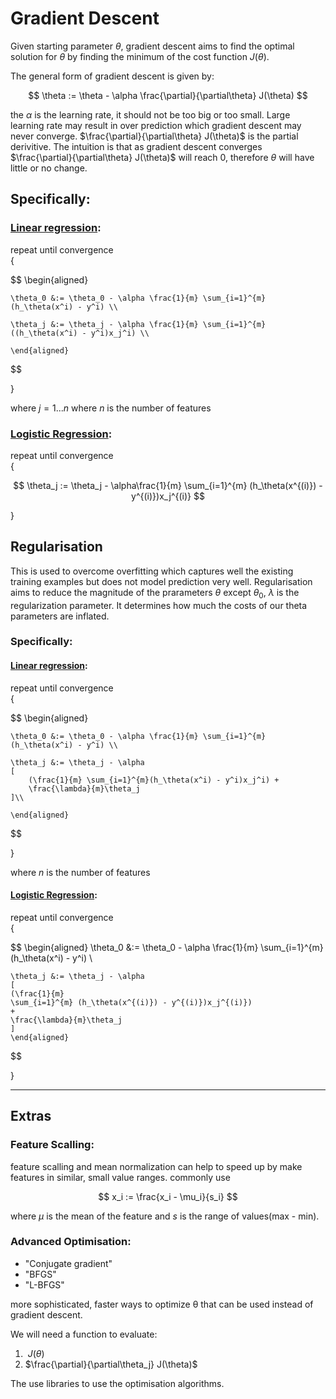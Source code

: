 # Gradient Descent

Given starting parameter $\theta$,  gradient descent aims to find the optimal solution for $\theta$ by finding the minimum of the cost function $J(\theta)$.

The general form of gradient descent is given by:

$$
    \theta := \theta - \alpha \frac{\partial}{\partial\theta} J(\theta)
$$

the $\alpha$ is the learning rate, it should not be too big or too small. Large learning rate may result in over prediction which gradient descent may never converge. $\frac{\partial}{\partial\theta} J(\theta)$ is the partial derivitive. The intuition is that as gradient descent converges $\frac{\partial}{\partial\theta} J(\theta)$ will reach 0, therefore $\theta$ will have little or no change.


## Specifically:

### [Linear regression](Linear_regression):

repeat until convergence    
{  

$$
    \begin{aligned}

    \theta_0 &:= \theta_0 - \alpha \frac{1}{m} \sum_{i=1}^{m}(h_\theta(x^i) - y^i) \\

    \theta_j &:= \theta_j - \alpha \frac{1}{m} \sum_{i=1}^{m}((h_\theta(x^i) - y^i)x_j^i) \\

    \end{aligned}
$$

}

where $j = 1...n$ where $n$ is the number of features

### [Logistic Regression](Logistic_regression):

repeat until convergence    
{   

$$
    \theta_j := \theta_j - \alpha\frac{1}{m} 
    \sum_{i=1}^{m} (h_\theta(x^{(i)}) - y^{(i)})x_j^{(i)}
$$

}


## Regularisation

This is used to overcome overfitting which captures well the existing training examples but does not model prediction very well. Regularisation aims to reduce the magnitude of the prarameters $\theta$ except $\theta_0$, $\lambda$ is the regularization parameter. It determines how much the costs of our theta parameters are inflated.

### Specifically:

#### [Linear regression](Linear_regression):

repeat until convergence    
{  

$$
    \begin{aligned}

    \theta_0 &:= \theta_0 - \alpha \frac{1}{m} \sum_{i=1}^{m}(h_\theta(x^i) - y^i) \\

    \theta_j &:= \theta_j - \alpha 
    [
        (\frac{1}{m} \sum_{i=1}^{m}(h_\theta(x^i) - y^i)x_j^i) +
        \frac{\lambda}{m}\theta_j
    ]\\

    \end{aligned}
$$

}

where $n$ is the number of features

#### [Logistic Regression](Logistic_regression):

repeat until convergence    
{   

$$
    \begin{aligned}
    \theta_0 &:= \theta_0 - \alpha \frac{1}{m} \sum_{i=1}^{m}(h_\theta(x^i) - y^i) \\

    \theta_j &:= \theta_j - \alpha
    [
    (\frac{1}{m} 
    \sum_{i=1}^{m} (h_\theta(x^{(i)}) - y^{(i)})x_j^{(i)})
    +
    \frac{\lambda}{m}\theta_j
    ]
    \end{aligned}
$$

}

---

## Extras

### Feature Scalling:

feature scalling and mean normalization can help to speed up by make features in similar, small value ranges. commonly use

$$
    x_i := \frac{x_i - \mu_i}{s_i}
$$

where $\mu$ is the mean of the feature and $s$ is the range of values(max - min).

### Advanced Optimisation:

- "Conjugate gradient"
- "BFGS"
- "L-BFGS" 

more sophisticated, faster ways to optimize θ that can be used instead of gradient descent. 

We will need a function to evaluate:

1. $\ J(\theta)$
2. $\frac{\partial}{\partial\theta_j} J(\theta)$

The use libraries to use the optimisation algorithms.

